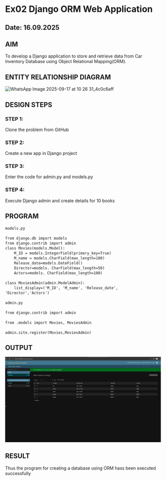 # Ex02 Django ORM Web Application
## Date: 16.09.2025

## AIM
To develop a Django application to store and retrieve data from Car Inventory Database using Object Relational Mapping(ORM).


## ENTITY RELATIONSHIP DIAGRAM

![WhatsApp Image 2025-09-17 at 10 26 31_4c0c6aff](https://github.com/user-attachments/assets/149fa91b-706f-48b0-a050-381e4605e12a)


## DESIGN STEPS

### STEP 1:
Clone the problem from GitHub

### STEP 2:
Create a new app in Django project

### STEP 3:
Enter the code for admin.py and models.py

### STEP 4:
Execute Django admin and create details for 10 books

## PROGRAM

```
models.py

from django.db import models
from django.contrib import admin
class Movies(models.Model):
    M_ID = models.IntegerField(primary_key=True)
    M_name = models.CharField(max_length=100)
    Release_date=models.DateField()
    Director=models. CharField(max_length=50)
    Actors=models. CharField(max_length=100)
 
class MoviesAdmin(admin.ModelAdmin):
    list_display=('M_ID', 'M_name', 'Release_date', 'Director','Actors')

admin.py

from django.contrib import admin

from .models import Movies, MoviesAdmin

admin.site.register(Movies,MoviesAdmin)

```


## OUTPUT

![alt text](<Screenshot 2025-09-16 212514.png>)


## RESULT
Thus the program for creating a database using ORM hass been executed successfully
